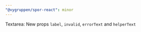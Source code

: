 ```yaml
---
"@vygruppen/spor-react": minor
---
```


Textarea: New props `label`, `invalid`, `errorText` and `helperText`
